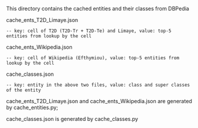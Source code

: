 This directory contains the cached entities and their classes from DBPedia

cache_ents_T2D_Limaye.json 
    
    -- key: cell of T2D (T2D-Tr + T2D-Te) and Limaye, value: top-5 entities from lookup by the cell

cache_ents_Wikipedia.json 

    -- key: cell of Wikipedia (Efthymiou), value: top-5 entities from lookup by the cell

cache_classes.json 
    
    -- key: entity in the above two files, value: class and super classes of the entity


cache_ents_T2D_Limaye.json and cache_ents_Wikipedia.json are generated by cache_entities.py;

cache_classes.json is generated by cache_classes.py

